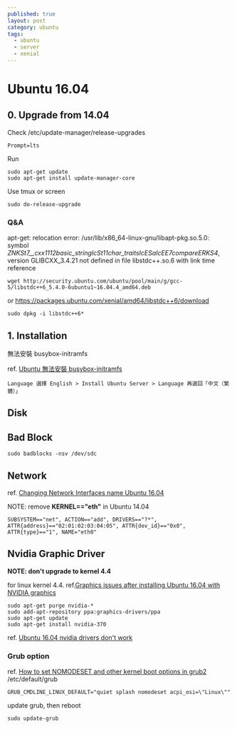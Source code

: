 ```yaml
---
published: true
layout: post
category: ubuntu
tags:
  - ubuntu
  - server
  - xenial
---
```

# Ubuntu 16.04

## 0. Upgrade from 14.04

Check /etc/update-manager/release-upgrades

    Prompt=lts

Run

    sudo apt-get update
    sudo apt-get install update-manager-core
    
Use tmux or screen

    sudo do-release-upgrade

### Q&A

apt-get: relocation error: /usr/lib/x86_64-linux-gnu/libapt-pkg.so.5.0: symbol _ZNKSt7__cxx1112basic_stringIcSt11char_traitsIcESaIcEE7compareERKS4_, version GLIBCXX_3.4.21 not defined in file libstdc++.so.6 with link time reference

    wget http://security.ubuntu.com/ubuntu/pool/main/g/gcc-5/libstdc++6_5.4.0-6ubuntu1~16.04.4_amd64.deb

or https://packages.ubuntu.com/xenial/amd64/libstdc++6/download

    sudo dpkg -i libstdc++6*

## 1. Installation

無法安裝 busybox-initramfs

ref. [Ubuntu 無法安裝 busybox-initramfs](http://blogs.yyes.chc.edu.tw/post/2/166)

    Language 選擇 English > Install Ubuntu Server > Language 再選回「中文（繁體）」

## Disk

## Bad Block

    sudo badblocks -nsv /dev/sdc

## Network
ref. [Changing Network Interfaces name Ubuntu 16.04](http://askubuntu.com/questions/767786/changing-network-interfaces-name-ubuntu-16-04)

NOTE: remove **KERNEL=="eth"** in Ubuntu 14.04

    SUBSYSTEM=="net", ACTION=="add", DRIVERS=="?*", ATTR{address}=="02:01:02:03:04:05", ATTR{dev_id}=="0x0", ATTR{type}=="1", NAME="eth0"


## Nvidia Graphic Driver
**NOTE: don't upgrade to kernel 4.4**

for linux kernel 4.4. ref.[Graphics issues after installing Ubuntu 16.04 with NVIDIA graphics](http://askubuntu.com/questions/760934/graphics-issues-after-installing-ubuntu-16-04-with-nvidia-graphics)

    sudo apt-get purge nvidia-*
    sudo add-apt-repository ppa:graphics-drivers/ppa
    sudo apt-get update
    sudo apt-get install nvidia-370

ref. [Ubuntu 16.04 nvidia drivers don't work](http://askubuntu.com/questions/761136/ubuntu-16-04-nvidia-drivers-dont-work)

### Grub option

ref. [How to set NOMODESET and other kernel boot options in grub2](https://ubuntuforums.org/showthread.php?t=1613132)
/etc/default/grub

    GRUB_CMDLINE_LINUX_DEFAULT="quiet splash nomodeset acpi_osi=\"Linux\""

update grub, then reboot

    sudo update-grub
